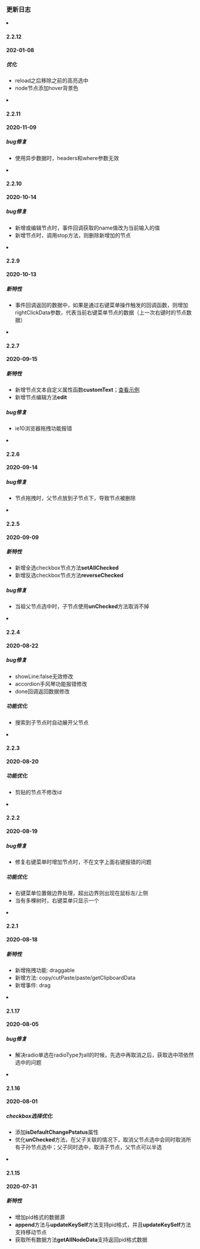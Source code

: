### 更新日志

<UpdateLog>
<li>

#### 2.2.12

**202-01-08**

##### 优化
- reload之后移除之前的高亮选中
- node节点添加hover背景色

</li>
<li>

#### 2.2.11

**2020-11-09**

##### bug修复
- 使用异步数据时，headers和where参数无效

</li>

<li>

#### 2.2.10

**2020-10-14**

##### bug修复
- 新增或编辑节点时，事件回调获取的name值改为当前输入的值
- 新增节点时，调用stop方法，则删除新增加的节点

</li>

<li>

#### 2.2.9

**2020-10-13**

##### 新特性
- 事件回调返回的数据中，如果是通过右键菜单操作触发的回调函数，则增加rightClickData参数，代表当前右键菜单节点的数据（上一次右键时的节点数据）

</li>


<li>

#### 2.2.7

**2020-09-15**

##### 新特性
- 新增节点文本自定义属性函数**customText**；[查看示例](/eleTree/demo-customText)
- 新增节点编辑方法**edit**

##### bug修复
- ie10浏览器拖拽功能报错

</li>

<li>

#### 2.2.6

**2020-09-14**

##### bug修复
- 节点拖拽时，父节点放到子节点下，导致节点被删除

</li>

<li>

#### 2.2.5

**2020-09-09**

##### 新特性
- 新增全选checkbox节点方法**setAllChecked**
- 新增反选checkbox节点方法**reverseChecked**

##### bug修复
- 当祖父节点选中时，子节点使用**unChecked**方法取消不掉

</li>

<li>

#### 2.2.4

**2020-08-22**

##### bug修复

- showLine:false无效修改
- accordion手风琴功能报错修改
- done回调返回数据修改

##### 功能优化
- 搜索到子节点时自动展开父节点

</li>

<li>

#### 2.2.3

**2020-08-20**

##### 功能优化

- 剪贴的节点不修改id

</li>

<li>

#### 2.2.2

**2020-08-19**

##### bug修复

- 修复右键菜单时增加节点时，不在文字上面右键报错的问题

##### 功能优化

- 右键菜单位置做边界处理，超出边界则出现在鼠标左/上侧
- 当有多棵树时，右键菜单只显示一个

</li>

<li>

#### 2.2.1

**2020-08-18**

##### 新特性

- 新增拖拽功能: draggable
- 新增方法: copy/cutPaste/paste/getClipboardData
- 新增事件: drag

</li>

<li>

#### 2.1.17

**2020-08-05**

##### bug修复

- 解决radio单选在radioType为all的时候，先选中再取消之后，获取选中项依然选中的问题

</li>

<li>

#### 2.1.16

**2020-08-01**

##### checkbox选择优化

- 添加**isDefaultChangePstatus**属性
- 优化**unChecked**方法，在父子关联的情况下，取消父节点选中会同时取消所有子孙节点选中；父子同时选中，取消子节点，父节点可以半选

</li>

<li>

#### 2.1.15

**2020-07-31**

##### 新特性

- 增加pid格式的数据源
- **append**方法与**updateKeySelf**方法支持pid格式，并且**updateKeySelf**方法支持移动节点
- 获取所有数据方法**getAllNodeData**支持返回pid格式数据

</li>


</UpdateLog>

